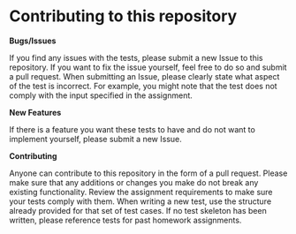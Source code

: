 # Contributing to this repository

**Bugs/Issues**

If you find any issues with the tests, please submit a new Issue to this repository. If you want to fix the issue yourself, feel free to do so and submit a pull request. When submitting an Issue, please clearly state what aspect of the test is incorrect. For example, you might note that the test does not comply with the input specified in the assignment.

**New Features**

If there is a feature you want these tests to have and do not want to implement yourself, please submit a new Issue.

**Contributing**

Anyone can contribute to this repository in the form of a pull request. Please make sure that any additions or changes you make do not break any existing functionality. Review the assignment requirements to make sure your tests comply with them. When writing a new test, use the structure already provided for that set of test cases. If no test skeleton has been written, please reference tests for past homework assignments.

